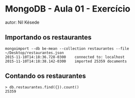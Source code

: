 # MongoDB - Aula 01 - Exercício
autor: Nil Késede

## Importando os restaurantes

```
mongoimport --db be-mean --collection restaurantes --file ~/Desktop/restaurantes.json
2015-11-10T14:18:36.728-0300    connected to: localhost
2015-11-10T14:18:38.142-0300    imported 25359 documents
```

## Contando os restaurantes

```
> db.restaurantes.find({}).count()
25359
```
